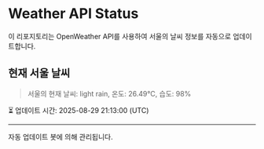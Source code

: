 
# Weather API Status

이 리포지토리는 OpenWeather API를 사용하여 서울의 날씨 정보를 자동으로 업데이트합니다.

## 현재 서울 날씨
> 서울의 현재 날씨: light rain, 온도: 26.49°C, 습도: 98%

⏳ 업데이트 시간: 2025-08-29 21:13:00 (UTC)

---
자동 업데이트 봇에 의해 관리됩니다.
